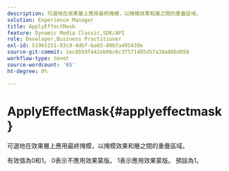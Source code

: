 ```yaml
---
description: 可選地在效果層上應用最終掩模，以掩模效果和層之間的重疊區域。
solution: Experience Manager
title: ApplyEffectMask
feature: Dynamic Media Classic,SDK/API
role: Developer,Business Practitioner
exl-id: 51965151-03c9-4dbf-ba03-80bfa495439e
source-git-commit: 1ec8b59f442eb96c6c3f5f1405d57a38a86bd056
workflow-type: tm+mt
source-wordcount: '65'
ht-degree: 0%

---
```


# ApplyEffectMask{#applyeffectmask}

可選地在效果層上應用最終掩模，以掩模效果和層之間的重疊區域。

有效值為0和1。 0表示不應用效果蒙版。 1表示應用效果蒙版。 預設為1。
